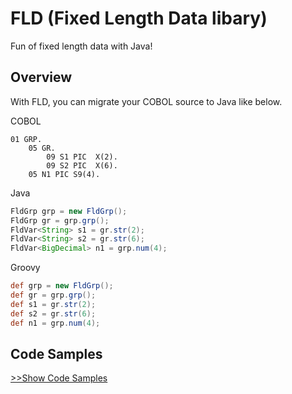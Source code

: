 # FLD (Fixed Length Data libary)

Fun of fixed length data with Java!

## Overview

With FLD, you can migrate your COBOL source to Java like below.

COBOL
```cobol
01 GRP.
    05 GR.
        09 S1 PIC  X(2).
        09 S2 PIC  X(6).
    05 N1 PIC S9(4).
```

Java
```java
FldGrp grp = new FldGrp();
FldGrp gr = grp.grp();
FldVar<String> s1 = gr.str(2);
FldVar<String> s2 = gr.str(6);
FldVar<BigDecimal> n1 = grp.num(4);
```

Groovy
```groovy
def grp = new FldGrp();
def gr = grp.grp();
def s1 = gr.str(2);
def s2 = gr.str(6);
def n1 = grp.num(4);
```

## Code Samples

[>>Show Code Samples](https://github.com/kazuhikoarase/fld/blob/master/src/test/java/CodeSamples.java)
